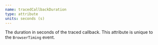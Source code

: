 ```yaml
---
name: tracedCallbackDuration
type: attribute
units: seconds (s)
---
```


The duration in seconds of the traced callback. This attribute is unique to the `BrowserTiming` event.